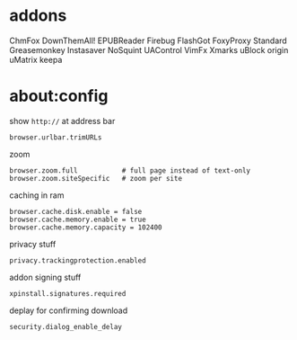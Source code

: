 # addons

ChmFox
DownThemAll!
EPUBReader
Firebug
FlashGot
FoxyProxy Standard
Greasemonkey
Instasaver
NoSquint
UAControl
VimFx
Xmarks
uBlock origin
uMatrix
keepa

# about:config

show `http://` at address bar

    browser.urlbar.trimURLs

zoom

    browser.zoom.full           # full page instead of text-only
    browser.zoom.siteSpecific   # zoom per site


caching in ram

    browser.cache.disk.enable = false
    browser.cache.memory.enable = true
    browser.cache.memory.capacity = 102400

privacy stuff

    privacy.trackingprotection.enabled

addon signing stuff

    xpinstall.signatures.required

deplay for confirming download

    security.dialog_enable_delay
